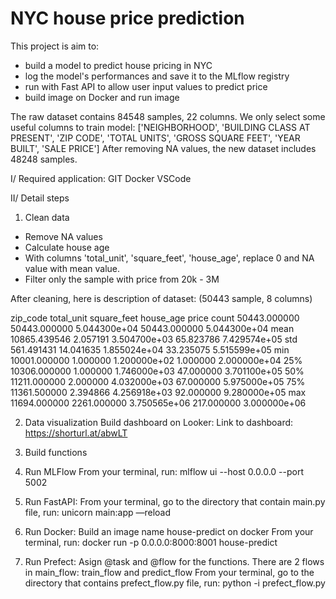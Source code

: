 # NYC house price prediction
This project is aim to:
- build a model to predict house pricing in NYC
- log the model's performances and save it to the MLflow registry
- run with Fast API to allow user input values to predict price
- build image on Docker and run image

The raw dataset contains 84548 samples, 22 columns. We only select some useful columns to train model:
['NEIGHBORHOOD', 'BUILDING CLASS AT PRESENT', 'ZIP CODE', 'TOTAL UNITS', 'GROSS SQUARE FEET', 'YEAR BUILT', 'SALE PRICE']
After removing NA values, the new dataset includes 48248 samples.

I/ Required application:
GIT
Docker
VSCode

II/ Detail steps
1. Clean data
- Remove NA values
- Calculate house age
- With columns 'total_unit', 'square_feet', 'house_age', replace 0 and NA value with mean value.
- Filter only the sample with price from 20k - 3M

After cleaning, here is description of dataset: (50443 sample, 8 columns)

zip_code	total_unit	square_feet	house_age	price
count	50443.000000	50443.000000	5.044300e+04	50443.000000	5.044300e+04
mean	10865.439546	2.057191	3.504700e+03	65.823786	7.429574e+05
std	561.491431	14.041635	1.855024e+04	33.235075	5.515599e+05
min	10001.000000	1.000000	1.200000e+02	1.000000	2.000000e+04
25%	10306.000000	1.000000	1.746000e+03	47.000000	3.701100e+05
50%	11211.000000	2.000000	4.032000e+03	67.000000	5.975000e+05
75%	11361.500000	2.394866	4.256918e+03	92.000000	9.280000e+05
max	11694.000000	2261.000000	3.750565e+06	217.000000	3.000000e+06

2. Data visualization
Build dashboard on Looker:
Link to dashboard: https://shorturl.at/abwLT

3. Build functions

4. Run MLFlow
From your terminal, run: 
mlflow ui --host 0.0.0.0 --port 5002

5. Run FastAPI:
From your terminal, go to the directory that contain main.py file, run:
unicorn main:app —reload

6. Run Docker:
Build an image name house-predict on docker
From your terminal, run:
docker run -p 0.0.0.0:8000:8001 house-predict

7. Run Prefect:
Asign @task and @flow for the functions. There are 2 flows in main_flow: train_flow and predict_flow
From your terminal, go to the directory that contains prefect_flow.py file, run:
python -i prefect_flow.py